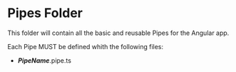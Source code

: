 # Pipes Folder

This folder will contain all the basic and reusable Pipes for the Angular app.

Each Pipe MUST be defined whith the following files:

- **_PipeName_**.pipe.ts